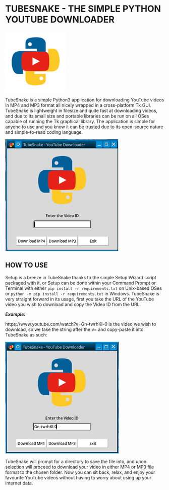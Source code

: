 # TUBESNAKE - THE SIMPLE PYTHON YOUTUBE DOWNLOADER

![TubeSnake Logo](logo.png)

<p>TubeSnake is a simple Python3 application for downloading YouTube videos in MP4 and MP3 format all nicely wrapped in a cross-platform Tk GUI. TubeSnake is lightweight in filesize and quite fast at downloading videos, and due to its small size and portable libraries can be run on all OSes capable of running the Tk graphical library. The application is simple for anyone to use and you know it can be trusted due to its open-source nature and simple-to-read coding language.</p>

![TubeSnake](gui.png)

## HOW TO USE

<p>Setup is a breeze in TubeSnake thanks to the simple Setup Wizard script packaged with it, or Setup can be done within your Command Prompt or Terminal with either <code>pip install -r requirements.txt</code> on Unix-based OSes or <code>python -m pip install -r requirements.txt</code> in Windows. TubeSnake is very straight forward in its usage, first you take the URL of the YouTube video you wish to download and copy the Video ID from the URL.</p>

***Example:***
<p>https://www.youtube.com/watch?v=Gn-twrhKl-0 is the video we wish to download, so we take the string after the v= and copy-paste it into TubeSnake as such:</p>

![Downloading a video in TubeSnake](demo.png)

<p>TubeSnake will prompt for a directory to save the file into, and upon selection will proceed to download your video in either MP4 or MP3 file format to the chosen folder. Now you can sit back, relax, and enjoy your favourite YouTube videos without having to worry about using up your internet data.</p>
